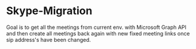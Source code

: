 # Skype-Migration

Goal is to get all the meetings from current env. with Microsoft Graph API and then create all meetings back again with new fixed meeting links once sip address's have been changed.
